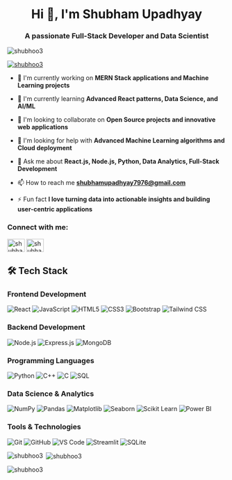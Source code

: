 <h1 align="center">Hi 👋, I'm Shubham Upadhyay</h1>
<h3 align="center">A passionate Full-Stack Developer and Data Scientist</h3>

<p align="left"> <img src="https://komarev.com/ghpvc/?username=shubhoo3&label=Profile%20views&color=0e75b6&style=flat" alt="shubhoo3" /> </p>

<p align="left"> <a href="https://github.com/ryo-ma/github-profile-trophy"><img src="https://github-profile-trophy.vercel.app/?username=shubhoo3" alt="shubhoo3" /></a> </p>

- 🔭 I'm currently working on **MERN Stack applications and Machine Learning projects**

- 🌱 I'm currently learning **Advanced React patterns, Data Science, and AI/ML**

- 👯 I'm looking to collaborate on **Open Source projects and innovative web applications**

- 🤝 I'm looking for help with **Advanced Machine Learning algorithms and Cloud deployment**

- 💬 Ask me about **React.js, Node.js, Python, Data Analytics, Full-Stack Development**

- 📫 How to reach me **shubhamupadhyay7976@gmail.com**

- ⚡ Fun fact **I love turning data into actionable insights and building user-centric applications**

<h3 align="left">Connect with me:</h3>
<p align="left">
<a href="https://linkedin.com/in/shubham-upadhyay" target="blank"><img align="center" src="https://raw.githubusercontent.com/rahuldkjain/github-profile-readme-generator/master/src/images/icons/Social/linked-in-alt.svg" alt="shubham-upadhyay" height="30" width="40" /></a>
<a href="https://www.leetcode.com/shubhamupadhyay" target="blank"><img align="center" src="https://raw.githubusercontent.com/rahuldkjain/github-profile-readme-generator/master/src/images/icons/Social/leet-code.svg" alt="shubhamupadhyay" height="30" width="40" /></a>
</p>

## 🛠️ Tech Stack

### Frontend Development
![React](https://img.shields.io/badge/-React-61DAFB?style=flat-square&logo=react&logoColor=black)
![JavaScript](https://img.shields.io/badge/-JavaScript-F7DF1E?style=flat-square&logo=javascript&logoColor=black)
![HTML5](https://img.shields.io/badge/-HTML5-E34F26?style=flat-square&logo=html5&logoColor=white)
![CSS3](https://img.shields.io/badge/-CSS3-1572B6?style=flat-square&logo=css3&logoColor=white)
![Bootstrap](https://img.shields.io/badge/-Bootstrap-7952B3?style=flat-square&logo=bootstrap&logoColor=white)
![Tailwind CSS](https://img.shields.io/badge/-Tailwind%20CSS-38B2AC?style=flat-square&logo=tailwind-css&logoColor=white)

### Backend Development
![Node.js](https://img.shields.io/badge/-Node.js-339933?style=flat-square&logo=node.js&logoColor=white)
![Express.js](https://img.shields.io/badge/-Express.js-000000?style=flat-square&logo=express&logoColor=white)
![MongoDB](https://img.shields.io/badge/-MongoDB-47A248?style=flat-square&logo=mongodb&logoColor=white)

### Programming Languages
![Python](https://img.shields.io/badge/-Python-3776AB?style=flat-square&logo=python&logoColor=white)
![C++](https://img.shields.io/badge/-C++-00599C?style=flat-square&logo=c%2B%2B&logoColor=white)
![C](https://img.shields.io/badge/-C-A8B9CC?style=flat-square&logo=c&logoColor=white)
![SQL](https://img.shields.io/badge/-SQL-4479A1?style=flat-square&logo=mysql&logoColor=white)

### Data Science & Analytics
![NumPy](https://img.shields.io/badge/-NumPy-013243?style=flat-square&logo=numpy&logoColor=white)
![Pandas](https://img.shields.io/badge/-Pandas-150458?style=flat-square&logo=pandas&logoColor=white)
![Matplotlib](https://img.shields.io/badge/-Matplotlib-11557c?style=flat-square&logo=python&logoColor=white)
![Seaborn](https://img.shields.io/badge/-Seaborn-4c72b0?style=flat-square&logo=python&logoColor=white)
![Scikit Learn](https://img.shields.io/badge/-Scikit%20Learn-F7931E?style=flat-square&logo=scikit-learn&logoColor=white)
![Power BI](https://img.shields.io/badge/-Power%20BI-F2C811?style=flat-square&logo=power-bi&logoColor=black)

### Tools & Technologies
![Git](https://img.shields.io/badge/-Git-F05032?style=flat-square&logo=git&logoColor=white)
![GitHub](https://img.shields.io/badge/-GitHub-181717?style=flat-square&logo=github&logoColor=white)
![VS Code](https://img.shields.io/badge/-VS%20Code-007ACC?style=flat-square&logo=visual-studio-code&logoColor=white)
![Streamlit](https://img.shields.io/badge/-Streamlit-FF4B4B?style=flat-square&logo=streamlit&logoColor=white)
![SQLite](https://img.shields.io/badge/-SQLite-003B57?style=flat-square&logo=sqlite&logoColor=white)




<p><img align="left" src="https://github-readme-stats.vercel.app/api/top-langs?username=shubhoo3&show_icons=true&locale=en&layout=compact" alt="shubhoo3" /></p>

<p>&nbsp;<img align="center" src="https://github-readme-stats.vercel.app/api?username=shubhoo3&show_icons=true&locale=en" alt="shubhoo3" /></p>

<p><img align="center" src="https://github-readme-streak-stats.herokuapp.com/?user=shubhoo3&" alt="shubhoo3" /></p>
